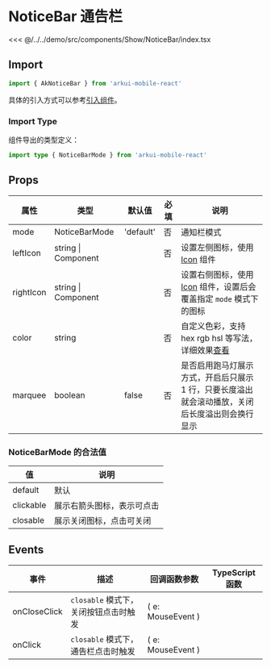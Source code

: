 # NoticeBar 通告栏

<CodeDemo name="NoticeBar">

<<< @/../../demo/src/components/Show/NoticeBar/index.tsx

</CodeDemo>

## Import

```js
import { AkNoticeBar } from 'arkui-mobile-react'
```

具体的引入方式可以参考[引入组件](../guide/import.md)。

### Import Type

组件导出的类型定义：

```ts
import type { NoticeBarMode } from 'arkui-mobile-react'
```

## Props

| 属性      | 类型                | 默认值    | 必填 | 说明                                                                                            |
| --------- | ------------------- | --------- | ---- | ----------------------------------------------------------------------------------------------- |
| mode      | NoticeBarMode       | 'default' | 否   | 通知栏模式                                                                                      |
| leftIcon  | string \| Component |           | 否   | 设置左侧图标，使用 [Icon](./Icon.md) 组件                                                       |
| rightIcon | string \| Component |           | 否   | 设置右侧图标，使用 [Icon](./Icon.md) 组件，设置后会覆盖指定 `mode` 模式下的图标                 |
| color     | string              |           | 否   | 自定义色彩，支持 hex rgb hsl 等写法，详细效果[查看](../design/color.md#自定义色彩)              |
| marquee   | boolean             | false     | 否   | 是否启用跑马灯展示方式，开启后只展示 1 行，只要长度溢出就会滚动播放，关闭后长度溢出则会换行显示 |

### NoticeBarMode 的合法值

| 值        | 说明                       |
| --------- | -------------------------- |
| default   | 默认                       |
| clickable | 展示右箭头图标，表示可点击 |
| closable  | 展示关闭图标，点击可关闭   |

## Events

| 事件         | 描述                                  | 回调函数参数      | TypeScript 函数 |
| ------------ | ------------------------------------- | ----------------- | --------------- |
| onCloseClick | `closable` 模式下，关闭按钮点击时触发 | ( e: MouseEvent ) |                 |
| onClick      | `closable` 模式下，通告栏点击时触发   | ( e: MouseEvent ) |                 |
